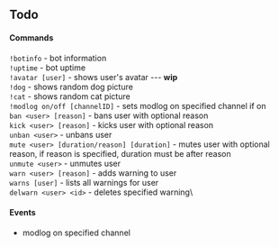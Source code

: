## Todo
#### Commands
`!botinfo` - bot information\
`!uptime` - bot uptime\
`!avatar [user]` - shows user's avatar --- **wip**\
`!dog` - shows random dog picture\
`!cat` - shows random cat picture\
`!modlog on/off [channelID]` - sets modlog on specified channel if on\
`ban <user> [reason]` - bans user with optional reason\
`kick <user> [reason]` - kicks user with optional reason\
`unban <user>` - unbans user\
`mute <user> [duration/reason] [duration]` - mutes user with optional reason,
if reason is specified, duration must be after reason\
`unmute <user>` - unmutes user\
`warn <user> [reason]` - adds warning to user\
`warns [user]` - lists all warnings for user\
`delwarn <user> <id>` - deletes specified warning\


#### Events
- modlog on specified channel
